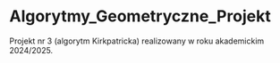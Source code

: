 # Algorytmy_Geometryczne_Projekt
Projekt nr 3 (algorytm Kirkpatricka) realizowany w roku akademickim 2024/2025. 
